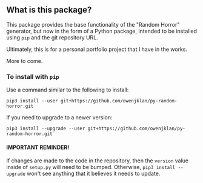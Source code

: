 ## What is this package?
This package provides the base functionality of the "Random Horror"
generator, but now in the form of a Python package,
intended to be installed using `pip` and the
git repository URL.

Ultimately, this is for a personal portfolio project that I have
in the works.

More to come.

### To install with `pip`
Use a command similar to the following to install:
```shell
pip3 install --user git+https://github.com/owenjklan/py-random-horror.git
```

If you need to upgrade to a newer version:
```shell
pip3 install --upgrade --user git+https://github.com/owenjklan/py-random-horror.git
```

#### IMPORTANT REMINDER!
If changes are made to the code in the repository, then the `version`
value inside of `setup.py` will need to be bumped. Otherwise,
`pip3 install --upgrade` won't see anything that it believes it
needs to update.